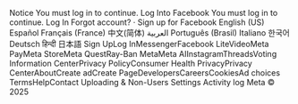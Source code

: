 Notice
You must log in to continue.
Log Into Facebook
You must log in to continue.
Log In
Forgot account? · Sign up for Facebook
English (US)
Español
Français (France)
中文(简体)
العربية
Português (Brasil)
Italiano
한국어
Deutsch
हिन्दी
日本語
Sign UpLog InMessengerFacebook LiteVideoMeta PayMeta StoreMeta QuestRay-Ban MetaMeta AIInstagramThreadsVoting Information CenterPrivacy PolicyConsumer Health PrivacyPrivacy CenterAboutCreate adCreate PageDevelopersCareersCookiesAd choices
TermsHelpContact Uploading & Non-Users
Settings
Activity log
Meta © 2025